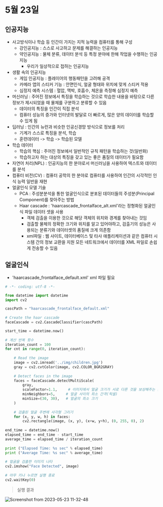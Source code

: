 # 5월 23일

## 인공지능
- 사고방식이나 학습 등 인간이 가지는 지적 능력을 컴퓨터를 통해 구성
  - 강인공지능 : 스스로 사고하고 문제를 해결하는 인공지능
  - 약인공지능 : 물체 분류, 데이터 분석 등 특정 분야에 한해 작업을 수행하는 인공지능
    - 우리가 일상적으로 접하는 인공지능
- 생활 속의 인공지능
  - 게임 인공지능 : 플레이어의 행동패턴을 고려해 공격
  - 카메라 앱의 스티커 기능 : 안면인식, 얼굴 형태와 위치에 맞게 스티커 적용
  - 심정지 예측 시스템 : 혈압, 맥박, 호흡수, 체온을 측정해 심정지 예측
- 머신러닝 : 주어진 정보에서 특징을 학습하는 것으로 학습한 내용을 바탕으로 다른 정보가 제시되었을 때 물체를 구분하고 분류할 수 있음
  - 데이터의 특징을 인간이 직접 분석
  - 컴퓨터 성능의 증가와 인터넷의 발달로 더 빠르게, 많은 양의 데이터를 학습할 수 있게 됨
- 딥러닝 : 인간의 뉴런과 비슷한 인공신경망 방식으로 정보를 처리 
  - 기계가 스스로 특징을 분석, 학습
  - 훈련데이터 -> 학습 -> 학습된 모델
- 학습 데이터
  - 학습의 핵심 : 주어진 정보에서 일반적인 규칙 패턴을 학습하는 것(일반화) 
  - 학습하고자 하는 대상의 특징을 갖고 있는 좋은 품질의 데이터가 필요함
- 자연어 처리(NPL) : 인공지능의 한 분야로서 머신러닝을 사용하여 텍스트와 데이터를 분석
- 컴퓨터 비전(CV) : 컴퓨터 공학의 한 분야로 컴퓨터를 사용하여 인간의 시각적인 인식 능력 일반을 재현
- 얼굴인식 모델 기술
  - PCA : 주성분분석을 통한 얼굴인식으로 분포된 데이터들의 주성분(Principal Component)를 찾아주는 방법 
  - Haar cascade : 'haarcascade_frontalface_alt.xml'라는 정형화된 얼굴인식 파일 데이터 셋을 사용 
    - 객체 검출을 이용한 것으로 해당 객체의 위치와 경계를 찾아내는 것임
    - 검출할 물체의 정확한 크기와 위치를 알고 있어야하고, 검출기의 성능은 사용되는 분류기와 데이터셋의 품질에 크게 의존함 
    - xml파일 : 웹 사이트, 데이터베이스 및 타사 애플리케이션과 같은 컴퓨터 시스템 간의 정보 교환을 지원 모든 네트워크에서 데이터를 XML 파일로 손쉽게 전송할 수 있음

## 얼굴인식
- 'haarcascade_frontalface_default.xml' xml 파일 필요
```python
# -*- coding: utf-8 -*-

from datetime import datetime
import cv2

cascPath = "haarcascade_frontalface_default.xml"
 
# Create the haar cascade
faceCascade = cv2.CascadeClassifier(cascPath)

start_time = datetime.now()
 
# 계산 반복 횟수
iteration_count = 100
for cnt in range(0, iteration_count):
 
    # Read the image
    image = cv2.imread('../img/children.jpg')
    gray = cv2.cvtColor(image, cv2.COLOR_BGR2GRAY)
 
    # Detect faces in the image
    faces = faceCascade.detectMultiScale(
        gray,
        scaleFactor=1.1,     # 이미지에서 얼굴 크기가 서로 다른 것을 보상해주는 값
        minNeighbors=5,     # 얼굴 사이의 최소 간격(픽셀)
        minSize=(30, 30),   # 얼굴의 최소 크기
    )
 
    # 검출된 얼굴 주변에 사각형 그리기
    for (x, y, w, h) in faces:
        cv2.rectangle(image, (x, y), (x+w, y+h), (0, 255, 0), 2)
 
end_time = datetime.now()
elapsed_time = end_time - start_time
average_time = elapsed_time / iteration_count
 
print ("Elapsed Time: %s sec" % elapsed_time)
print ("Average Time: %s sec" % average_time)
 
# 얼굴을 검출한 이미지 나타
cv2.imshow("Face Detected", image)
 
# 아무 키나 누르면 실행 종료
cv2.waitKey(0)
```
> 실행 결과

![Screenshot from 2023-05-23 11-32-48](https://github.com/ajhwan/OpenCV_study/assets/129160008/d3028292-38b4-4901-8bff-9b95442b3792)



